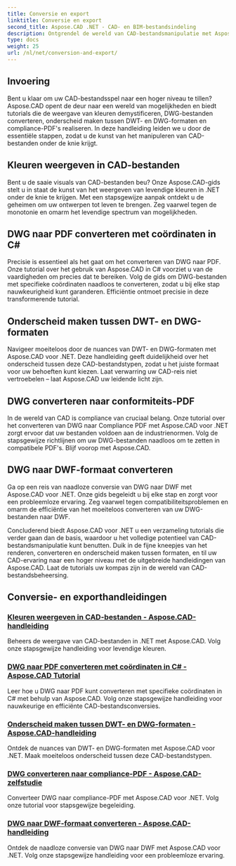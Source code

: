 ```yaml
---
title: Conversie en export
linktitle: Conversie en export
second_title: Aspose.CAD .NET - CAD- en BIM-bestandsindeling
description: Ontgrendel de wereld van CAD-bestandsmanipulatie met Aspose.CAD! Leer levendige kleuren weergeven en DWG-bestanden converteren. Duik in DWT- en DWG-formaten voor nauwkeurige resultaten.
type: docs
weight: 25
url: /nl/net/conversion-and-export/
---
```



## Invoering

Bent u klaar om uw CAD-bestandsspel naar een hoger niveau te tillen? Aspose.CAD opent de deur naar een wereld van mogelijkheden en biedt tutorials die de weergave van kleuren demystificeren, DWG-bestanden converteren, onderscheid maken tussen DWT- en DWG-formaten en compliance-PDF's realiseren. In deze handleiding leiden we u door de essentiële stappen, zodat u de kunst van het manipuleren van CAD-bestanden onder de knie krijgt.

## Kleuren weergeven in CAD-bestanden

Bent u de saaie visuals van CAD-bestanden beu? Onze Aspose.CAD-gids stelt u in staat de kunst van het weergeven van levendige kleuren in .NET onder de knie te krijgen. Met een stapsgewijze aanpak ontdekt u de geheimen om uw ontwerpen tot leven te brengen. Zeg vaarwel tegen de monotonie en omarm het levendige spectrum van mogelijkheden.

## DWG naar PDF converteren met coördinaten in C#

Precisie is essentieel als het gaat om het converteren van DWG naar PDF. Onze tutorial over het gebruik van Aspose.CAD in C# voorziet u van de vaardigheden om precies dat te bereiken. Volg de gids om DWG-bestanden met specifieke coördinaten naadloos te converteren, zodat u bij elke stap nauwkeurigheid kunt garanderen. Efficiëntie ontmoet precisie in deze transformerende tutorial.

## Onderscheid maken tussen DWT- en DWG-formaten

Navigeer moeiteloos door de nuances van DWT- en DWG-formaten met Aspose.CAD voor .NET. Deze handleiding geeft duidelijkheid over het onderscheid tussen deze CAD-bestandstypen, zodat u het juiste formaat voor uw behoeften kunt kiezen. Laat verwarring uw CAD-reis niet vertroebelen – laat Aspose.CAD uw leidende licht zijn.

## DWG converteren naar conformiteits-PDF

In de wereld van CAD is compliance van cruciaal belang. Onze tutorial over het converteren van DWG naar Compliance PDF met Aspose.CAD voor .NET zorgt ervoor dat uw bestanden voldoen aan de industrienormen. Volg de stapsgewijze richtlijnen om uw DWG-bestanden naadloos om te zetten in compatibele PDF's. Blijf voorop met Aspose.CAD.

## DWG naar DWF-formaat converteren

Ga op een reis van naadloze conversie van DWG naar DWF met Aspose.CAD voor .NET. Onze gids begeleidt u bij elke stap en zorgt voor een probleemloze ervaring. Zeg vaarwel tegen compatibiliteitsproblemen en omarm de efficiëntie van het moeiteloos converteren van uw DWG-bestanden naar DWF.

Concluderend biedt Aspose.CAD voor .NET u een verzameling tutorials die verder gaan dan de basis, waardoor u het volledige potentieel van CAD-bestandsmanipulatie kunt benutten. Duik in de fijne kneepjes van het renderen, converteren en onderscheid maken tussen formaten, en til uw CAD-ervaring naar een hoger niveau met de uitgebreide handleidingen van Aspose.CAD. Laat de tutorials uw kompas zijn in de wereld van CAD-bestandsbeheersing.
## Conversie- en exporthandleidingen
### [Kleuren weergeven in CAD-bestanden - Aspose.CAD-handleiding](./rendering-colors-in-cad-files/)
Beheers de weergave van CAD-bestanden in .NET met Aspose.CAD. Volg onze stapsgewijze handleiding voor levendige kleuren.
### [DWG naar PDF converteren met coördinaten in C# - Aspose.CAD Tutorial](./converting-dwg-to-pdf-with-coordinates/)
Leer hoe u DWG naar PDF kunt converteren met specifieke coördinaten in C# met behulp van Aspose.CAD. Volg onze stapsgewijze handleiding voor nauwkeurige en efficiënte CAD-bestandsconversies.
### [Onderscheid maken tussen DWT- en DWG-formaten - Aspose.CAD-handleiding](./distinguishing-between-dwt-and-dwg-formats/)
Ontdek de nuances van DWT- en DWG-formaten met Aspose.CAD voor .NET. Maak moeiteloos onderscheid tussen deze CAD-bestandstypen.
### [DWG converteren naar compliance-PDF - Aspose.CAD-zelfstudie](./converting-dwg-to-compliance-pdf/)
Converteer DWG naar compliance-PDF met Aspose.CAD voor .NET. Volg onze tutorial voor stapsgewijze begeleiding.
### [DWG naar DWF-formaat converteren - Aspose.CAD-handleiding](./converting-dwg-to-dwf/)
Ontdek de naadloze conversie van DWG naar DWF met Aspose.CAD voor .NET. Volg onze stapsgewijze handleiding voor een probleemloze ervaring.